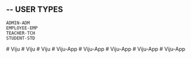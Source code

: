 ## -- USER TYPES

    ADMIN-ADM
    EMPLOYEE-EMP
    TEACHER-TCH
    STUDENT-STD
#   V i j u  
 #   V i j u  
 #   V i j u  
 #   V i j u - A p p  
 #   V i j u - A p p  
 #   V i j u - A p p  
 #   V i j u - A p p  
 #   V i j u - A p p  
 